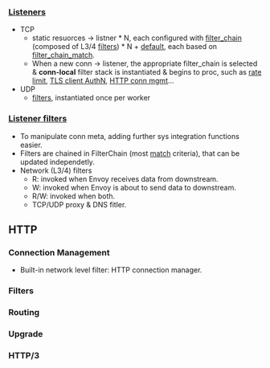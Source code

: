 ### [Listeners](https://www.envoyproxy.io/docs/envoy/latest/intro/arch_overview/listeners/listeners_toc)

- TCP
  - static resuorces → listner * N, each configured with [filter_chain](https://www.envoyproxy.io/docs/envoy/latest/api-v3/config/listener/v3/listener.proto#envoy-v3-api-field-config-listener-v3-listener-filter-chains) (composed of L3/4 [filters](https://www.envoyproxy.io/docs/envoy/latest/intro/arch_overview/listeners/listener_filters#arch-overview-network-filters)) * N + [default](https://www.envoyproxy.io/docs/envoy/latest/api-v3/config/listener/v3/listener.proto#envoy-v3-api-field-config-listener-v3-listener-default-filter-chain), each based on [filter_chain_match](https://www.envoyproxy.io/docs/envoy/latest/api-v3/config/listener/v3/listener_components.proto#envoy-v3-api-msg-config-listener-v3-filterchainmatch).
  - When a new conn → listener, the appropriate filter_chain is selected & **conn-local** filter stack is instantiated & begins to proc, such as [rate limit](https://www.envoyproxy.io/docs/envoy/latest/intro/arch_overview/other_features/global_rate_limiting#arch-overview-global-rate-limit), [TLS client AuthN](https://www.envoyproxy.io/docs/envoy/latest/intro/arch_overview/security/ssl#arch-overview-ssl-auth-filter), [HTTP conn mgmt](https://www.envoyproxy.io/docs/envoy/latest/intro/arch_overview/http/http_connection_management#arch-overview-http-conn-man)...
- UDP
  - [filters](https://www.envoyproxy.io/docs/envoy/latest/configuration/listeners/udp_filters/udp_filters#config-udp-listener-filters), instantiated once per worker

### [Listener filters](https://www.envoyproxy.io/docs/envoy/latest/intro/arch_overview/listeners/listener_filters)

- To manipulate conn meta, adding further sys integration functions easier.
- Filters are chained in FilterChain (most [match](https://www.envoyproxy.io/docs/envoy/latest/xds/type/matcher/v3/matcher.proto#envoy-v3-api-msg-xds-type-matcher-v3-matcher) criteria), that can be updated independetly.
- Network (L3/4) filters
  - R: invoked when Envoy receives data from downstream.
  - W: invoked when Envoy is about to send data to downstream.
  - R/W: invoked when both.
  - TCP/UDP proxy & DNS fitler.

## HTTP

### Connection Management

- Built-in network level filter: HTTP connection manager.

### Filters

### Routing

### Upgrade

### HTTP/3